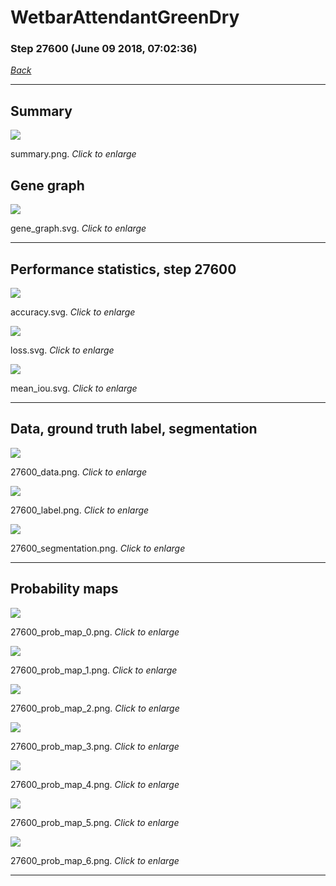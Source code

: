 # WetbarAttendantGreenDry

### Step 27600 (June 09 2018, 07:02:36)

[_Back_](..)

---

## Summary

<div class="images"><a href="media/summary.png"><img  src="media/summary.png" align="center"></a><p>summary.png. <i>Click to enlarge</i></p></div>

## Gene graph

<div class="images"><a href="media/gene_graph.svg"><img  src="media/gene_graph.svg" align="center"></a><p>gene_graph.svg. <i>Click to enlarge</i></p></div>

---

## Performance statistics, step 27600

<div class="images"><a href="media/accuracy.svg"><img class="mini" src="media/accuracy.svg" align="center"></a><p>accuracy.svg. <i>Click to enlarge</i></p></div>
<div class="images"><a href="media/loss.svg"><img class="mini" src="media/loss.svg" align="center"></a><p>loss.svg. <i>Click to enlarge</i></p></div>
<div class="images"><a href="media/mean_iou.svg"><img class="mini" src="media/mean_iou.svg" align="center"></a><p>mean_iou.svg. <i>Click to enlarge</i></p></div>

---

## Data, ground truth label, segmentation

<div class="images"><a href="media/27600_data.png"><img class="mini" src="media/27600_data.png" align="center"></a><p>27600_data.png. <i>Click to enlarge</i></p></div>
<div class="images"><a href="media/27600_label.png"><img class="mini" src="media/27600_label.png" align="center"></a><p>27600_label.png. <i>Click to enlarge</i></p></div>
<div class="images"><a href="media/27600_segmentation.png"><img class="mini" src="media/27600_segmentation.png" align="center"></a><p>27600_segmentation.png. <i>Click to enlarge</i></p></div>

---

## Probability maps

<div class="images"><a href="media/27600_prob_map_0.png"><img class="mini" src="media/27600_prob_map_0.png" align="center"></a><p>27600_prob_map_0.png. <i>Click to enlarge</i></p></div>
<div class="images"><a href="media/27600_prob_map_1.png"><img class="mini" src="media/27600_prob_map_1.png" align="center"></a><p>27600_prob_map_1.png. <i>Click to enlarge</i></p></div>
<div class="images"><a href="media/27600_prob_map_2.png"><img class="mini" src="media/27600_prob_map_2.png" align="center"></a><p>27600_prob_map_2.png. <i>Click to enlarge</i></p></div>
<div class="images"><a href="media/27600_prob_map_3.png"><img class="mini" src="media/27600_prob_map_3.png" align="center"></a><p>27600_prob_map_3.png. <i>Click to enlarge</i></p></div>
<div class="images"><a href="media/27600_prob_map_4.png"><img class="mini" src="media/27600_prob_map_4.png" align="center"></a><p>27600_prob_map_4.png. <i>Click to enlarge</i></p></div>
<div class="images"><a href="media/27600_prob_map_5.png"><img class="mini" src="media/27600_prob_map_5.png" align="center"></a><p>27600_prob_map_5.png. <i>Click to enlarge</i></p></div>
<div class="images"><a href="media/27600_prob_map_6.png"><img class="mini" src="media/27600_prob_map_6.png" align="center"></a><p>27600_prob_map_6.png. <i>Click to enlarge</i></p></div>

---


